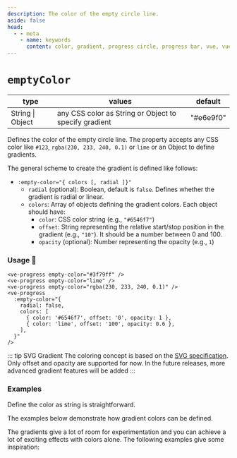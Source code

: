 ```yaml
---
description: The color of the empty circle line.
aside: false
head:
  - - meta
    - name: keywords
      content: color, gradient, progress circle, progress bar, vue, vue3, vuejs, vue.js, conic gradient circle
---
```


# `emptyColor`

<Badge class="mt-2" type="success" text="Animated" />

| type             | values                                                | default   |
|------------------|-------------------------------------------------------|-----------|
| String \| Object | any CSS color as String or Object to specify gradient | "#e6e9f0" |

Defines the color of the empty circle line. The property accepts any CSS color like `#123`, `rgba(230, 233, 240, 0.1)`
or `lime` or an Object to define gradients.

The general scheme to create the gradient is defined like follows:

- `:empty-color="{ colors [, radial ]}"`
  - `radial` (optional): Boolean, default is `false`. Defines whether the gradient is radial or linear.
  - `colors`: Array of objects defining the gradient colors. Each object should have:
    - `color`: CSS color string (e.g., `"#6546f7"`)
    - `offset`: String representing the relative start/stop position in the gradient (e.g., `"10"`). It should be a number between 0 and 100.
    - `opacity` (optional): Number representing the opacity (e.g., `1`)

### Usage 📜

```vue
<ve-progress empty-color="#3f79ff" />
<ve-progress empty-color="lime" />
<ve-progress empty-color="rgba(230, 233, 240, 0.1)" />
<ve-progress
  :empty-color="{
    radial: false,
    colors: [
      { color: '#6546f7', offset: '0', opacity: 1 },
      { color: 'lime', offset: '100', opacity: 0.6 },
    ],
  }"
/>
```

::: tip SVG Gradient
The coloring concept is based on the [SVG specification](https://developer.mozilla.org/en-US/docs/Web/SVG/Tutorial/Gradients).
Only offset and opacity are supported for now.
In the future releases, more advanced gradient features will be added
:::

### Examples

<script setup>
  import ColorGradient from "../../.vitepress/theme/Guide/EmptyColor/ColorGradient.vue";
  import ColorBasic from "../../.vitepress/theme/Guide/EmptyColor/ColorBasic.vue";
  import ColorGradientAdvanced from "../../.vitepress/theme/Guide/EmptyColor/ColorGradientAdvanced.vue";
</script>

Define the color as string is straightforward.

<ColorBasic class="mb-10">
<template #code>

<<< @/.vitepress/theme/Guide/EmptyColor/Snippet1.vue{vue}

</template>
</ColorBasic>

The examples below demonstrate how gradient colors can be defined.

<ColorGradient class="mb-10">
<template #code>

<<< @/.vitepress/theme/Guide/EmptyColor/Snippet2.vue{55 vue}

</template>
</ColorGradient>

The gradients give a lot of room for experimentation and you can achieve a lot of exciting effects with colors alone.
The following examples give some inspiration:

<ColorGradientAdvanced>
<template #code>

<<< @/.vitepress/theme/Guide/EmptyColor/Snippet3.vue{vue}

</template>
</ColorGradientAdvanced>
